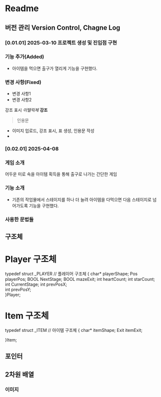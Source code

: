 # Readme

## 버전 관리 Version Control, Chagne Log

### [0.01.01] 2025-03-10 프로젝트 생성 및 진입점 구현
### 기능 추가(Added)
- 아이템을 먹으면 출구가 열리게 기능을 구현했다.


### 변경 사항(Fixed)
- 변경 사항1
- 변경 사항2

강조 표시
*이텔릭체*
**강조**

>인용문

- 이미지 업로드, 강조 표시, 표 생성, 인용문 작성
- <img width="" height=""></img>

### [0.02.01] 2025-04-08
### 게임 소개
어두운 미로 속을 아이템 획득을 통해 출구로 나가는 간단한 게임

### 기능 소개
- 기존의 작업물에서 스테이지를 하나 더 늘려 아이템을 다먹으면 다음 스테이지로 넘어가도록 기능을 구현했다.

### 사용한 문법들
## 구조체
# Player 구조체
typedef struct _PLAYER	// 플레이어 구조체
{
	char* playerShape;
	Pos playerPos;
	BOOL NextStage;
	BOOL mazeExit;
	int heartCount;
	int starCount;
	int CurrentStage;
	int prevPosX;      
	int prevPosY;      
}Player;

# Item 구조체
typedef struct _ITEM	// 아이템 구조체
{
	char* itemShape;
	Exit itemExit;

}Item;

## 포인터

## 2차원 배열

### 이미지

